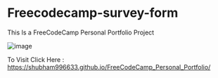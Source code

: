 # Freecodecamp-survey-form
This Is a FreeCodeCamp Personal Portfolio Project
  
  
  ![image](https://user-images.githubusercontent.com/65014926/182025694-6864d0d4-d3d0-4657-88fd-1668ba8db2f7.png)


  
  
  To Visit Click Here : https://shubham996633.github.io/FreeCodeCamp_Personal_Portfolio/
